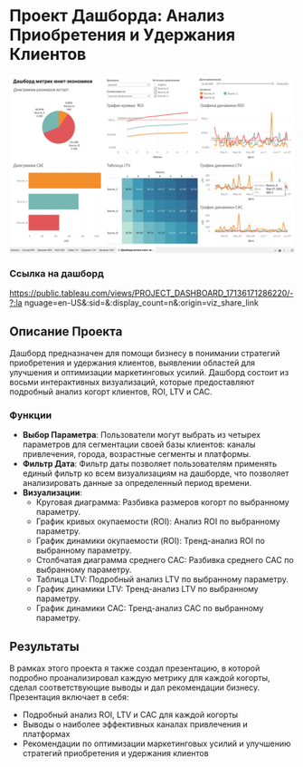 # Проект Дашборда: Анализ Приобретения и Удержания Клиентов

![Image alt](https://github.com/Thunder17/Unit-economy_analytics/raw/main/pic.png)
### Ссылка на дашборд
https://public.tableau.com/views/PROJECT_DASHBOARD_17136171286220/-?:la nguage=en-US&:sid=&:display_count=n&:origin=viz_share_link

## Описание Проекта

Дашборд предназначен для помощи бизнесу в понимании стратегий приобретения и удержания клиентов, выявлении областей для улучшения и оптимизации маркетинговых усилий. Дашборд состоит из восьми интерактивных визуализаций, которые предоставляют подробный анализ когорт клиентов, ROI, LTV и CAC.

### Функции

* **Выбор Параметра**: Пользователи могут выбрать из четырех параметров для сегментации своей базы клиентов: каналы привлечения, города, возрастные сегменты и платформы.
* **Фильтр Дата**: Фильтр даты позволяет пользователям применять единый фильтр ко всем визуализациям на дашборде, что позволяет анализировать данные за определенный период времени.
* **Визуализации**:
	+ Круговая диаграмма: Разбивка размеров когорт по выбранному параметру.
	+ График кривых окупаемости (ROI): Анализ ROI по выбранному параметру.
	+ График динамики окупаемости (ROI): Тренд-анализ ROI по выбранному параметру.
	+ Столбчатая диаграмма среднего CAC: Разбивка среднего CAC по выбранному параметру.
	+ Таблица LTV: Подробный анализ LTV по выбранному параметру.
	+ График динамики LTV: Тренд-анализ LTV по выбранному параметру.
	+ График динамики CAC: Тренд-анализ CAC по выбранному параметру.

## Результаты

В рамках этого проекта я также создал презентацию, в которой подробно проанализировал каждую метрику для каждой когорты, сделал соответствующие выводы и дал рекомендации бизнесу. Презентация включает в себя:

* Подробный анализ ROI, LTV и CAC для каждой когорты
* Выводы о наиболее эффективных каналах привлечения и платформах
* Рекомендации по оптимизации маркетинговых усилий и улучшению стратегий приобретения и удержания клиентов


